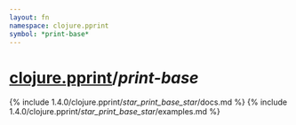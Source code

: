 ```yaml
---
layout: fn
namespace: clojure.pprint
symbol: *print-base*
---
```


# [clojure.pprint](../)/*print-base*

{% include 1.4.0/clojure.pprint/_star_print_base_star_/docs.md %}
{% include 1.4.0/clojure.pprint/_star_print_base_star_/examples.md %}

